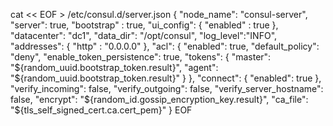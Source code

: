 cat << EOF > /etc/consul.d/server.json
{
    "node_name": "consul-server",
    "server": true,
    "bootstrap" : true,
    "ui_config": {
        "enabled" : true
    },
    "datacenter": "dc1",
    "data_dir": "/opt/consul",
    "log_level":"INFO",
    "addresses": {
        "http" : "0.0.0.0"
    },
	"acl": { 
		"enabled": true,
		"default_policy": "deny",
		"enable_token_persistence": true,
		"tokens": {
			"master": "${random_uuid.bootstrap_token.result}",
			"agent": "${random_uuid.bootstrap_token.result}"
		}
	},
	"connect": { "enabled": true },
    "verify_incoming": false,
    "verify_outgoing": false,
    "verify_server_hostname": false,
    "encrypt": "${random_id.gossip_encryption_key.result}",
    "ca_file": "${tls_self_signed_cert.ca.cert_pem}"
}
EOF